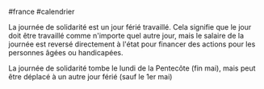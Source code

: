 #france #calendrier 

La journée de solidarité est un jour férié travaillé. Cela signifie que le jour doit être travaillé comme n'importe quel autre jour, mais le salaire de la journée est reversé directement à l'état pour financer des actions pour les personnes âgées ou handicapées.

La journée de solidarité tombe le lundi de la Pentecôte (fin mai), mais peut être déplacé à un autre jour férié (sauf le 1er mai)